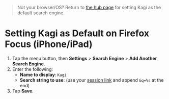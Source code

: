 > Not your browser/OS? Return to [the hub page](../../../kagi/getting-started/setting-default.md) for setting Kagi as the default search engine.
# Setting Kagi as Default on Firefox Focus (iPhone/iPad)

1. Tap the menu button, then **Settings** > **Search Engine** > **Add Another Search Engine**.
1. Enter the following:
	- **Name to display**: `Kagi`
	- **Search string to use**: (use your [session link](https://kagi.com/settings?p=user_details) and append `&q=%s` at the end)
1. Tap **Save**.

